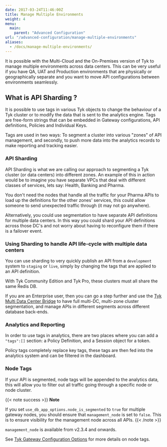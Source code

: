 ```yaml
---
date: 2017-03-24T11:46:00Z
title: Manage Multiple Environments
weight: 4
menu: 
  main:
    parent: "Advanced Configuration"
url: "/advanced-configuration/manage-multiple-environments"
aliases:
  - /docs/manage-multiple-environments/
---
```


It is possible with the Multi-Cloud and the On-Premises version of Tyk to manage multiple environments across data centers. This can be very useful if you have QA, UAT and Production environments that are physically or geographically separate and you want to move API configurations between environments seamlessly.

## What is API Sharding ?

It is possible to use tags in various Tyk objects to change the behaviour of a Tyk cluster or to modify the data that is sent to the analytics engine. Tags are free-form strings that can be embedded in Gateway configurations, API definitions, Policies and Individual Keys.

Tags are used in two ways: To segment a cluster into various "zones" of API management, and secondly, to push more data into the analytics records to make reporting and tracking easier.

### API Sharding

API Sharding is what we are calling our approach to segmenting a Tyk cluster (or data centers) into different zones. An example of this in action would be to imagine you have separate VPCs that deal with different classes of services, lets say: Health, Banking and Pharma.

You don't need the nodes that handle all the traffic for your Pharma APIs to load up the definitions for the other zones' services, this could allow someone to send unexpected traffic through (it may not go anywhere).

Alternatively, you could use segmentation to have separate API definitions for multiple data centers. In this way you could shard your API definitions across those DC's and not worry about having to reconfigure them if there is a failover event.

### Using Sharding to handle API life-cycle with multiple data centers

You can use sharding to very quickly publish an API from a `development` system to `staging` or `live`, simply by changing the tags that are applied to an API definition.

With Tyk Community Edition and Tyk Pro, these clusters must all share the same Redis DB.

If you are an Enterprise user, then you can go a step further and use the [Tyk Multi Data Center Bridge](/docs/tyk-multi-data-centre/) to have full multi-DC, multi-zone cluster segmentation, and manage APIs in different segments across different database back-ends.

### Analytics and Reporting

In order to use tags in analytics, there are two places where you can add a `"tags":[]` section: a Policy Definition, and a Session object for a token.

Policy tags completely replace key tags, these tags are then fed into the analytics system and can be filtered in the dashboard.

### Node Tags

If your API is segmented, node tags will be appended to the analytics data, this will allow you to filter out all traffic going through a specific node or node cluster.

{{< note success >}}
**Note**  

If you set `use_db_app_options.node_is_segmented` to `true` for multiple gateway nodes, you should ensure that `management_node` is set to `false`. This is to ensure visibility for the management node across all APIs. 
{{< /note >}}


`management_node` is available from v2.3.4 and onwards.

See [Tyk Gateway Configuration Options](/docs/tyk-configuration-reference/tyk-gateway-configuration-options/) for more details on node tags.
